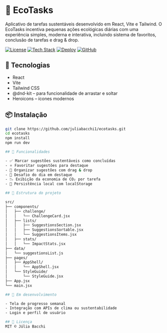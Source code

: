 # 🌱 EcoTasks

Aplicativo de tarefas sustentáveis desenvolvido em React, Vite e Tailwind. O EcoTasks incentiva pequenas ações ecológicas diárias com uma experiência simples, moderna e interativa, incluindo sistema de favoritos, conclusão de tarefas e drag & drop.

[![License](https://img.shields.io/badge/License-MIT-green)](https://opensource.org/licenses/MIT)
[![Tech Stack](https://img.shields.io/badge/Tech%20Stack-React%2C%20Vite%2C%20Tailwind-blue)](https://reactjs.org/)
[![Deploy](https://img.shields.io/badge/Deploy-Vercel-purple)](https://ecotasks.vercel.app/)
[![GitHub](https://img.shields.io/badge/GitHub-@juliabacchi1/ecotasks-black?logo=github)](https://github.com/juliabacchi1/ecotasks)

## 🚀 Tecnologias

- React
- Vite
- Tailwind CSS
- @dnd-kit – para funcionalidade de arrastar e soltar
- Heroicons – ícones modernos

## 📦 Instalação

```bash
git clone https://github.com/juliabacchi1/ecotasks.git
cd ecotasks
npm install
npm run dev

## 🔧 Funcionalidades

- ✅ Marcar sugestões sustentáveis como concluídas
- ⭐ Favoritar sugestões para destaque
- 📌 Organizar sugestões com drag & drop
- 📅 Desafio do dia em destaque
- 📉 Exibição da economia de CO₂ por tarefa
- 💾 Persistência local com localStorage

## 📁 Estrutura do projeto

src/
├── components/
│   ├── challenge/
│   │   └── ChallengeCard.jsx
│   ├── lists/
│   │   ├── SuggestionsSection.jsx
│   │   ├── SuggestionsSortable.jsx
│   │   └── SuggestionsItems.jsx
│   ├── stats/
│   │   └── ImpactStats.jsx
├── data/
│   └── suggestionsList.js
├── pages/
│   ├── AppShell/
│   │   └── AppShell.jsx
│   └── StyleGuide/
│       └── StyleGuide.jsx
├── App.jsx
└── main.jsx

## 🧪 Em desenvolvimento

- Tela de progresso semanal
- Integração com APIs de clima ou sustentabilidade
- Login e perfil de usuário

## 📄 Licença
MIT © Júlia Bacchi
